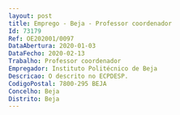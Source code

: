 ```yaml
--- 
layout: post
title: Emprego - Beja - Professor coordenador
Id: 73179
Ref: OE202001/0097
DataAbertura: 2020-01-03
DataFecho: 2020-02-13
Trabalho: Professor coordenador
Empregador: Instituto Politécnico de Beja
Descricao: O descrito no ECPDESP.
CodigoPostal: 7800-295 BEJA
Concelho: Beja
Distrito: Beja
--- 
```

